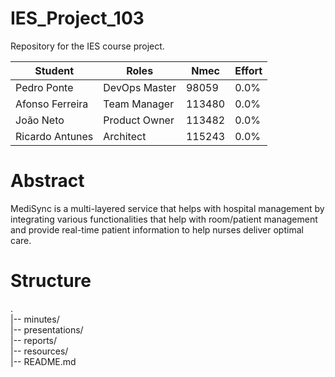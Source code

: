 # IES_Project_103

Repository for the IES course project.

| Student         | Roles         | Nmec   | Effort |
| --------------- | ------------- | ------ | ------ |
| Pedro Ponte     | DevOps Master | 98059  | 0.0%   |
| Afonso Ferreira | Team Manager  | 113480 | 0.0%   |
| João Neto       | Product Owner | 113482 | 0.0%   |
| Ricardo Antunes | Architect     | 115243 | 0.0%   |

# Abstract
MediSync is a multi-layered service that helps with hospital management by integrating various functionalities that help with room/patient management and provide real-time patient information to help nurses deliver optimal care.

# Structure
.  
|-- minutes/  
|-- presentations/  
|-- reports/  
|-- resources/  
|-- README.md  
